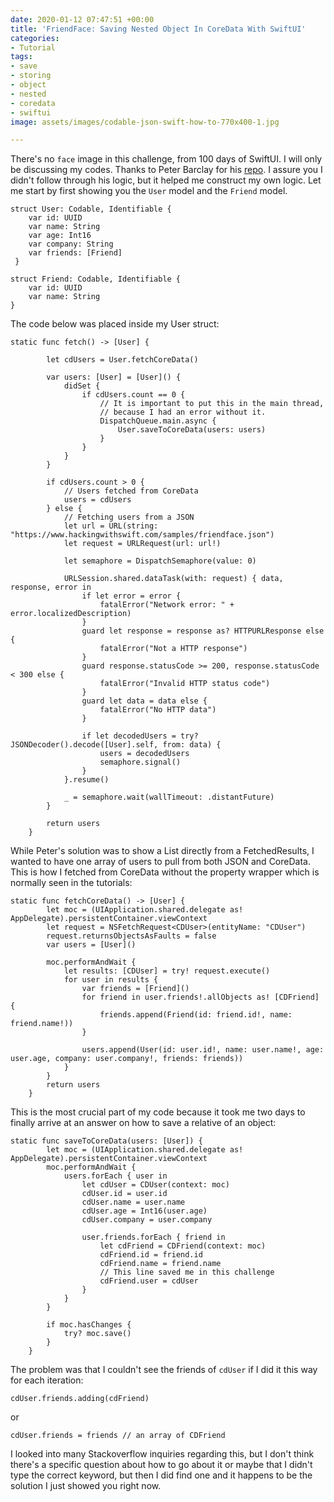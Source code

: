 ```yaml
---
date: 2020-01-12 07:47:51 +00:00
title: 'FriendFace: Saving Nested Object In CoreData With SwiftUI'
categories:
- Tutorial
tags:
- save
- storing
- object
- nested
- coredata
- swiftui
image: assets/images/codable-json-swift-how-to-770x400-1.jpg

---
```

There's no `face` image in this challenge, from 100 days of SwiftUI. I will only be discussing my codes. Thanks to Peter Barclay for his [repo](https://github.com/websurgeon-hws/hws-FriendFace/tree/Day-61-End "Github"). I assure you I didn't follow through his logic, but it helped me construct my own logic. Let me start by first showing you the `User` model and the `Friend` model.

    struct User: Codable, Identifiable {
        var id: UUID
        var name: String
        var age: Int16
        var company: String
        var friends: [Friend]
     }
    
    struct Friend: Codable, Identifiable {
        var id: UUID
        var name: String
    }

The code below was placed inside my User struct:

    static func fetch() -> [User] {
            
            let cdUsers = User.fetchCoreData()
            
            var users: [User] = [User]() {
                didSet {
                    if cdUsers.count == 0 {
                    	// It is important to put this in the main thread,
                        // because I had an error without it.
                        DispatchQueue.main.async {
                            User.saveToCoreData(users: users)
                        }
                    }
                }
            }
            
            if cdUsers.count > 0 {
            	// Users fetched from CoreData
                users = cdUsers
            } else {
            	// Fetching users from a JSON
                let url = URL(string: "https://www.hackingwithswift.com/samples/friendface.json")
                let request = URLRequest(url: url!)
                
                let semaphore = DispatchSemaphore(value: 0)
                
                URLSession.shared.dataTask(with: request) { data, response, error in
                    if let error = error {
                        fatalError("Network error: " + error.localizedDescription)
                    }
                    guard let response = response as? HTTPURLResponse else {
                        fatalError("Not a HTTP response")
                    }
                    guard response.statusCode >= 200, response.statusCode < 300 else {
                        fatalError("Invalid HTTP status code")
                    }
                    guard let data = data else {
                        fatalError("No HTTP data")
                    }
                    
                    if let decodedUsers = try? JSONDecoder().decode([User].self, from: data) {
                        users = decodedUsers
                        semaphore.signal()
                    }
                }.resume()
                
                _ = semaphore.wait(wallTimeout: .distantFuture)
            }
            
            return users
        }

While Peter's solution was to show a List directly from a FetchedResults, I wanted to have one array of users to pull from both JSON and CoreData. This is how I fetched from CoreData without the property wrapper which is normally seen in the tutorials:

    static func fetchCoreData() -> [User] {
            let moc = (UIApplication.shared.delegate as! AppDelegate).persistentContainer.viewContext
            let request = NSFetchRequest<CDUser>(entityName: "CDUser")
            request.returnsObjectsAsFaults = false
            var users = [User]()
            
            moc.performAndWait {
                let results: [CDUser] = try! request.execute()
                for user in results {
                    var friends = [Friend]()
                    for friend in user.friends!.allObjects as! [CDFriend] {
                        friends.append(Friend(id: friend.id!, name: friend.name!))
                    }
                    
                    users.append(User(id: user.id!, name: user.name!, age: user.age, company: user.company!, friends: friends))
                }
            }
            return users
        }

This is the most crucial part of my code because it took me two days to finally arrive at an answer on how to save a relative of an object:

    static func saveToCoreData(users: [User]) {
            let moc = (UIApplication.shared.delegate as! AppDelegate).persistentContainer.viewContext
            moc.performAndWait {
                users.forEach { user in
                    let cdUser = CDUser(context: moc)
                    cdUser.id = user.id
                    cdUser.name = user.name
                    cdUser.age = Int16(user.age)
                    cdUser.company = user.company
                    
                    user.friends.forEach { friend in
                        let cdFriend = CDFriend(context: moc)
                        cdFriend.id = friend.id
                        cdFriend.name = friend.name
                        // This line saved me in this challenge
                        cdFriend.user = cdUser
                    }
                }
            }
            
            if moc.hasChanges {
                try? moc.save()
            }
        }

The problem was that I couldn't see the friends of `cdUser` if I did it this way for each iteration:

    cdUser.friends.adding(cdFriend)

or

    cdUser.friends = friends // an array of CDFriend

I looked into many Stackoverflow inquiries regarding this, but I don't think there's a specific question about how to go about it or maybe that I didn't type the correct keyword, but then I did find one and it happens to be the solution I just showed you right now.